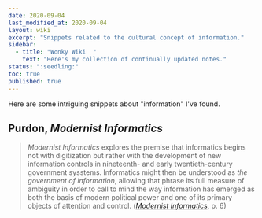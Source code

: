```yaml
---
date: 2020-09-04 
last_modified_at: 2020-09-04  
layout: wiki  
excerpt: "Snippets related to the cultural concept of information."  
sidebar:  
  - title: "Wonky Wiki  "
    text: "Here's my collection of continually updated notes."  
status: ":seedling:"  
toc: true  
published: true
---
```

Here are some intriguing snippets about "information" I've found.  

## Purdon, _Modernist Informatics_  

> _Modernist Informatics_ explores the premise that informatics begins not with digitization but rather with the development of new information controls in nineteenth- and early twentieth-century government sysstems. Informatics might then be understood as _the government of information_, allowing that phrase its full measure of ambiguity in order to call to mind the way information has emerged as both the basis of modern political power and one of its primary objects of attention and control. ([_Modernist Informatics_](http://www.worldcat.org/oclc/935873479), p. 6)  